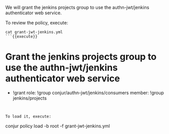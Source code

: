 
We will grant the jenkins projects group to use the authn-jwt/jenkins authenticator web service.

To review the policy, execute:
```
cat grant-jwt-jenkins.yml
```{{execute}}

```
# Grant the jenkins projects group to use the authn-jwt/jenkins authenticator web service
- !grant
  role: !group conjur/authn-jwt/jenkins/consumers
  member: !group jenkins/projects
```


To load it, execute:
```
conjur policy load -b root -f grant-jwt-jenkins.yml
```{{execute}}
